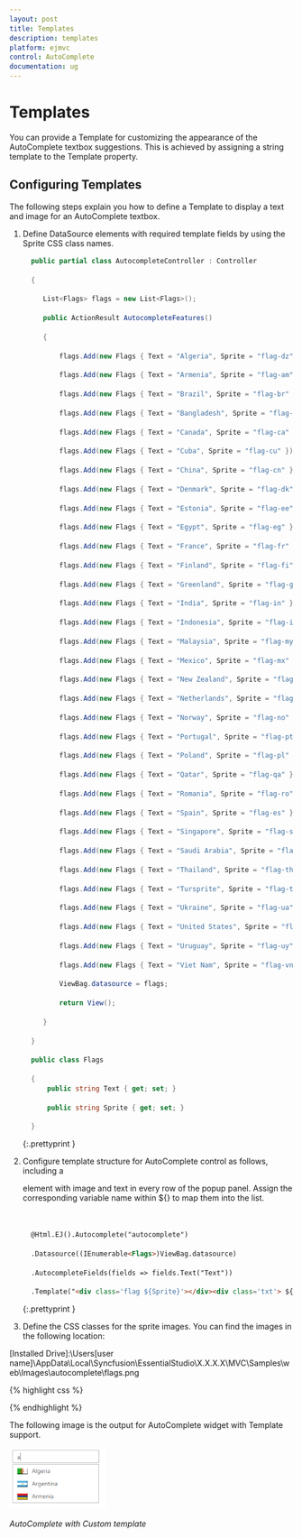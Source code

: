 ```yaml
---
layout: post
title: Templates
description: templates
platform: ejmvc
control: AutoComplete
documentation: ug
---
```


# Templates

You can provide a Template for customizing the appearance of the AutoComplete textbox suggestions. This is achieved by assigning a string template to the Template property.

## Configuring Templates

The following steps explain you how to define a Template to display a text and image for an AutoComplete textbox.


1. Define DataSource elements with required template fields by using the Sprite CSS class names.


   ~~~ cs
     public partial class AutocompleteController : Controller

     {

        List<Flags> flags = new List<Flags>();

        public ActionResult AutocompleteFeatures()

        {

			flags.Add(new Flags { Text = "Algeria", Sprite = "flag-dz" });

			flags.Add(new Flags { Text = "Armenia", Sprite = "flag-am" });

			flags.Add(new Flags { Text = "Brazil", Sprite = "flag-br" });

			flags.Add(new Flags { Text = "Bangladesh", Sprite = "flag-bd" });

			flags.Add(new Flags { Text = "Canada", Sprite = "flag-ca" });

			flags.Add(new Flags { Text = "Cuba", Sprite = "flag-cu" });

			flags.Add(new Flags { Text = "China", Sprite = "flag-cn" });

			flags.Add(new Flags { Text = "Denmark", Sprite = "flag-dk" });

			flags.Add(new Flags { Text = "Estonia", Sprite = "flag-ee" });

			flags.Add(new Flags { Text = "Egypt", Sprite = "flag-eg" });

			flags.Add(new Flags { Text = "France", Sprite = "flag-fr" });

			flags.Add(new Flags { Text = "Finland", Sprite = "flag-fi" });

			flags.Add(new Flags { Text = "Greenland", Sprite = "flag-gl" });

			flags.Add(new Flags { Text = "India", Sprite = "flag-in" });

			flags.Add(new Flags { Text = "Indonesia", Sprite = "flag-id" });

			flags.Add(new Flags { Text = "Malaysia", Sprite = "flag-my" });

			flags.Add(new Flags { Text = "Mexico", Sprite = "flag-mx" });

			flags.Add(new Flags { Text = "New Zealand", Sprite = "flag-nz" });

			flags.Add(new Flags { Text = "Netherlands", Sprite = "flag-nl" });

			flags.Add(new Flags { Text = "Norway", Sprite = "flag-no" });

			flags.Add(new Flags { Text = "Portugal", Sprite = "flag-pt" });

			flags.Add(new Flags { Text = "Poland", Sprite = "flag-pl" });

			flags.Add(new Flags { Text = "Qatar", Sprite = "flag-qa" });

			flags.Add(new Flags { Text = "Romania", Sprite = "flag-ro" });

			flags.Add(new Flags { Text = "Spain", Sprite = "flag-es" });

			flags.Add(new Flags { Text = "Singapore", Sprite = "flag-sg" });

			flags.Add(new Flags { Text = "Saudi Arabia", Sprite = "flag-sa" });

			flags.Add(new Flags { Text = "Thailand", Sprite = "flag-th" });

			flags.Add(new Flags { Text = "Tursprite", Sprite = "flag-tr" });

			flags.Add(new Flags { Text = "Ukraine", Sprite = "flag-ua" });

			flags.Add(new Flags { Text = "United States", Sprite = "flag-us" });

			flags.Add(new Flags { Text = "Uruguay", Sprite = "flag-uy" });

			flags.Add(new Flags { Text = "Viet Nam", Sprite = "flag-vn" });

			ViewBag.datasource = flags;

			return View();

		} 

     }

     public class Flags

     {
		 public string Text { get; set; }

		 public string Sprite { get; set; }

     } 

   ~~~
   {:.prettyprint }

2. Configure template structure for AutoComplete control as follows, including a <div> element with image and text in every row of the popup panel. Assign the corresponding variable name within ${<field name>} to map them into the list.


   ~~~ html


     @Html.EJ().Autocomplete("autocomplete")

     .Datasource((IEnumerable<Flags>)ViewBag.datasource)

     .AutocompleteFields(fields => fields.Text("Text"))

     .Template("<div class='flag ${Sprite}'></div><div class='txt'> ${_Text_} </div>")

   ~~~
   {:.prettyprint }

3. Define the CSS classes for the sprite images. You can find the images in the following location:

[Installed Drive]:\Users\[user name]\AppData\Local\Syncfusion\EssentialStudio\X.X.X.X\MVC\Samples\web\Images\autocomplete\flags.png

{% highlight css %}

<style type="text/css">

        /* Sprite css for country flags */

        .flag

        {

            background: url("Styles/flags.png") no-repeat;

            float: left;

            height: 15px;

            margin-right: 10px;

            margin-top: 3px;

            width: 25px;

        }

        .flag.flag-am {background-position: -25px 0}

        .flag.flag-ar {background-position: -50px 0}

        .flag.flag-bd {background-position: -75px 0}

        .flag.flag-br {background-position: -100px 0}

        .flag.flag-ca {background-position: -125px 0}

        .flag.flag-cn {background-position: 0 -15px}

        .flag.flag-cu {background-position: -25px -15px}

        .flag.flag-dk {background-position: -50px -15px}

        .flag.flag-dz {background-position: -75px -15px}

        .flag.flag-ee {background-position: -100px -15px}

        .flag.flag-eg {background-position: -125px -15px}

        .flag.flag-es {background-position: 0 -30px}

        .flag.flag-fi {background-position: -25px -30px}

        .flag.flag-fr {background-position: -50px -30px}

        .flag.flag-gl {background-position: -75px -30px}

        .flag.flag-id {background-position: -100px -30px}

        .flag.flag-in {background-position: -125px -30px}

        .flag.flag-mx {background-position: 0 -45px}

        .flag.flag-my {background-position: -25px -45px}

        .flag.flag-nl {background-position: -50px -45px}

        .flag.flag-no {background-position: -75px -45px}

        .flag.flag-nz {background-position: -100px -45px}

        .flag.flag-pl {background-position: -125px -45px}

        .flag.flag-pt {background-position: 0 -60px}

        .flag.flag-qa {background-position: -25px -60px}

        .flag.flag-ro {background-position: -50px -60px}

        .flag.flag-sa {background-position: -75px -60px}

        .flag.flag-sg {background-position: -100px -60px}

        .flag.flag-th {background-position: -125px -60px}

        .flag.flag-tr {background-position: 0 -75px}

        .flag.flag-ua {background-position: -25px -75px}

        .flag.flag-us {background-position: -50px -75px}

        .flag.flag-uy {background-position: -75px -75px}

        .flag.flag-vn {background-position: -100px -75px}

        .flag.flag-ye {background-position: -125px -75px}

        .txt {

            display: table-cell;

            height: 20px;

            vertical-align: middle;

        }  

    </style>


{% endhighlight %}




The following image is the output for AutoComplete widget with Template support.



![](Templates_images/Templates_img1.png)



_AutoComplete with Custom template_

